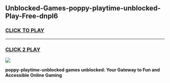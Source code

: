 
## Unblocked-Games-poppy-playtime-unblocked-Play-Free-dnpl6
<h3>
<a href="https://premium76.site?title=poppy-playtime-unblocked&ref=20M">CLICK TO PLAY</a></h3>
<hr>

<h3>
<a href="https://premium76.site?title=poppy-playtime-unblocked&ref=20M">CLICK 2 PLAY</a>
  
</h3>

<a href="https://premium76.site?title=poppy-playtime-unblocked&ref=19M"><img src="https://clearcache.store/games.png"></a>


**poppy-playtime-unblocked games unblocked: Your Gateway to Fun and Accessible Online Gaming**
